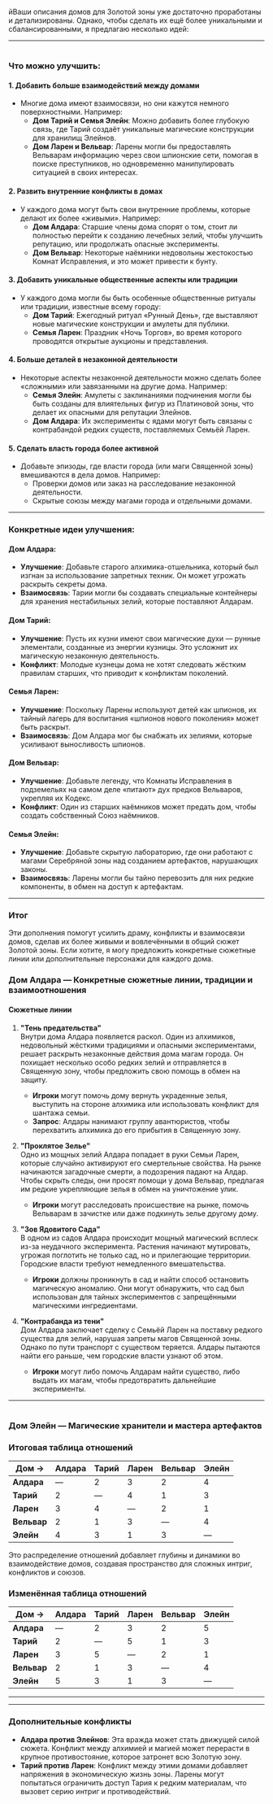 йВаши описания домов для Золотой зоны уже достаточно проработаны и детализированы. Однако, чтобы сделать их ещё более уникальными и сбалансированными, я предлагаю несколько идей:

---
#
### Что можно улучшить:

#### 1. **Добавить больше взаимодействий между домами**
   - Многие дома имеют взаимосвязи, но они кажутся немного поверхностными. Например:
     - **Дом Тарий и Семья Элейн**: Можно добавить более глубокую связь, где Тарий создаёт уникальные магические конструкции для хранилищ Элейнов.
     - **Дом Ларен и Вельвар**: Ларены могли бы предоставлять Вельварам информацию через свои шпионские сети, помогая в поиске преступников, но одновременно манипулировать ситуацией в своих интересах.

#### 2. **Развить внутренние конфликты в домах**
   - У каждого дома могут быть свои внутренние проблемы, которые делают их более «живыми». Например:
     - **Дом Алдара**: Старшие члены дома спорят о том, стоит ли полностью перейти к созданию лечебных зелий, чтобы улучшить репутацию, или продолжать опасные эксперименты.
     - **Дом Вельвар**: Некоторые наёмники недовольны жестокостью Комнат Исправления, и это может привести к бунту.

#### 3. **Добавить уникальные общественные аспекты или традиции**
   - У каждого дома могли бы быть особенные общественные ритуалы или традиции, известные всему городу:
     - **Дом Тарий**: Ежегодный ритуал «Рунный День», где выставляют новые магические конструкции и амулеты для публики.
     - **Семья Ларен**: Праздник «Ночь Торгов», во время которого проводятся открытые аукционы и представления.

#### 4. **Больше деталей в незаконной деятельности**
   - Некоторые аспекты незаконной деятельности можно сделать более «сложными» или завязанными на другие дома. Например:
     - **Семья Элейн**: Амулеты с заклинаниями подчинения могли бы быть созданы для влиятельных фигур из Платиновой зоны, что делает их опасными для репутации Элейнов.
     - **Дом Алдара**: Их эксперименты с ядами могут быть связаны с контрабандой редких существ, поставляемых Семьёй Ларен.

#### 5. **Сделать власть города более активной**
   - Добавьте эпизоды, где власти города (или маги Священной зоны) вмешиваются в дела домов. Например:
     - Проверки домов или заказ на расследование незаконной деятельности.
     - Скрытые союзы между магами города и отдельными домами.

---

### Конкретные идеи улучшения:

#### **Дом Алдара**:
- **Улучшение**: Добавьте старого алхимика-отшельника, который был изгнан за использование запретных техник. Он может угрожать раскрыть секреты дома.
- **Взаимосвязь**: Тарии могли бы создавать специальные контейнеры для хранения нестабильных зелий, которые поставляют Алдарам.

#### **Дом Тарий**:
- **Улучшение**: Пусть их кузни имеют свои магические духи — рунные элементали, созданные из энергии кузницы. Это усложнит их магическую незаконную деятельность.
- **Конфликт**: Молодые кузнецы дома не хотят следовать жёстким правилам старших, что приводит к конфликтам поколений.

#### **Семья Ларен**:
- **Улучшение**: Поскольку Ларены используют детей как шпионов, их тайный лагерь для воспитания «шпионов нового поколения» может быть раскрыт.
- **Взаимосвязь**: Дом Алдара мог бы снабжать их зелиями, которые усиливают выносливость шпионов.

#### **Дом Вельвар**:
- **Улучшение**: Добавьте легенду, что Комнаты Исправления в подземельях на самом деле «питают» дух предков Вельваров, укрепляя их Кодекс.
- **Конфликт**: Один из старших наёмников может предать дом, чтобы создать собственный Союз наёмников.

#### **Семья Элейн**:
- **Улучшение**: Добавьте скрытую лабораторию, где они работают с магами Серебряной зоны над созданием артефактов, нарушающих законы.
- **Взаимосвязь**: Ларены могли бы тайно перевозить для них редкие компоненты, в обмен на доступ к артефактам.

---

### Итог
Эти дополнения помогут усилить драму, конфликты и взаимосвязи домов, сделав их более живыми и вовлечёнными в общий сюжет Золотой зоны. Если хотите, я могу предложить конкретные сюжетные линии или дополнительные персонажи для каждого дома.




### Дом Алдара — Конкретные сюжетные линии, традиции и взаимоотношения

#### **Сюжетные линии**

1. **"Тень предательства"**  
   Внутри дома Алдара появляется раскол. Один из алхимиков, недовольный жёсткими традициями и опасными экспериментами, решает раскрыть незаконные действия дома магам города. Он похищает несколько особо редких зелий и отправляется в Священную зону, чтобы предложить свою помощь в обмен на защиту.  
   - **Игроки** могут помочь дому вернуть украденные зелья, выступить на стороне алхимика или использовать конфликт для шантажа семьи.  
   - **Запрос**: Алдары нанимают группу авантюристов, чтобы перехватить алхимика до его прибытия в Священную зону.  

2. **"Проклятое Зелье"**  
   Одно из мощных зелий Алдара попадает в руки Семьи Ларен, которые случайно активируют его смертельные свойства. На рынке начинаются загадочные смерти, а подозрения падают на Алдар. Чтобы скрыть следы, они просят помощи у дома Вельвар, предлагая им редкие укрепляющие зелья в обмен на уничтожение улик.  
   - **Игроки** могут расследовать происшествие на рынке, помочь Вельварам в зачистке или даже подкинуть зелье другому дому.  

3. **"Зов Ядовитого Сада"**  
   В одном из садов Алдара происходит мощный магический всплеск из-за неудачного эксперимента. Растения начинают мутировать, угрожая поглотить не только сад, но и прилегающие территории. Городские власти требуют немедленного вмешательства.  
   - **Игроки** должны проникнуть в сад и найти способ остановить магическую аномалию. Они могут обнаружить, что сад был использован для тайных экспериментов с запрещёнными магическими ингредиентами.  

4. **"Контрабанда из тени"**  
   Дом Алдара заключает сделку с Семьёй Ларен на поставку редкого существа для зелий, нарушая запреты магов Священной зоны. Однако по пути транспорт с существом теряется. Алдары пытаются найти его раньше, чем городские власти узнают об этом.  
   - **Игроки** могут либо помочь Алдарам найти существо, либо выдать их магам, чтобы предотвратить дальнейшие эксперименты.  


---



#




### Дом Элейн — Магические хранители и мастера артефактов  


### Итоговая таблица отношений  

| Дом → | Алдара | Тарий | Ларен | Вельвар | Элейн  |  
|-------|--------|-------|-------|--------|--------|  
| **Алдара** | —      | 2     | 3     | 2      | 4      |  
| **Тарий**  | 2      | —     | 4     | 1      | 3      |  
| **Ларен**  | 3      | 4     | —     | 2      | 1      |  
| **Вельвар**| 2      | 1     | 3     | —      | 4      |  
| **Элейн**  | 4      | 3     | 1     | 3      | —      |  

Это распределение отношений добавляет глубины и динамики во взаимодействие домов, создавая пространство для сложных интриг, конфликтов и союзов.

### Изменённая таблица отношений  

| Дом →        | Алдара | Тарий | Ларен | Вельвар | Элейн  |  
|--------------|--------|-------|-------|--------|--------|  
| **Алдара**   | —      | 2     | 3     | 2      | 5      |  
| **Тарий**    | 2      | —     | 5     | 1      | 3      |  
| **Ларен**    | 3      | 5     | —     | 2      | 1      |  
| **Вельвар**  | 2      | 1     | 3     | —      | 4      |  
| **Элейн**    | 5      | 3     | 1     | 3      | —      |  

---

---

### Дополнительные конфликты  

- **Алдара против Элейнов**: Эта вражда может стать движущей силой сюжета. Конфликт между алхимией и магией может перерасти в крупное противостояние, которое затронет всю Золотую зону.  
- **Тарий против Ларен**: Конфликт между этими домами добавляет напряжения в экономическую жизнь зоны. Ларены могут попытаться ограничить доступ Тария к редким материалам, что вызовет серию интриг и противодействий.  
